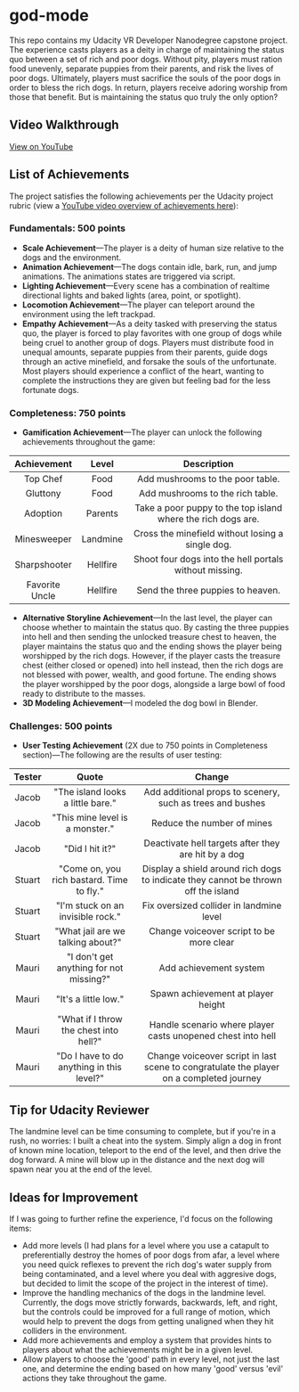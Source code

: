 # god-mode

This repo contains my Udacity VR Developer Nanodegree capstone project. The experience casts players as a deity in charge of maintaining the status quo between a set of rich and poor dogs. Without pity, players must ration food unevenly, separate puppies from their parents, and risk the lives of poor dogs. Ultimately, players must sacrifice the souls of the poor dogs in order to bless the rich dogs. In return, players receive adoring worship from those that benefit. But is maintaining the status quo truly the only option?

## Video Walkthrough
[View on YouTube](https://youtu.be/pYS6a06gcqw)

## List of Achievements

The project satisfies the following achievements per the Udacity project rubric (view a [YouTube video overview of achievements here](https://youtu.be/yBV4xEjYz-4)):

### Fundamentals: 500 points

- **Scale Achievement**—The player is a deity of human size relative to the dogs and the environment.
- **Animation Achievement**—The dogs contain idle, bark, run, and jump animations. The animations states are triggered via script.
- **Lighting Achievement**—Every scene has a combination of realtime directional lights and baked lights (area, point, or spotlight).
- **Locomotion Achievement**—The player can teleport around the environment using the left trackpad.
- **Empathy Achievement**—As a deity tasked with preserving the status quo, the player is forced to play favorites with one group of dogs while being cruel to another group of dogs. Players must distribute food in unequal amounts, separate puppies from their parents, guide dogs through an active minefield, and forsake the souls of the unfortunate. Most players should experience a conflict of the heart, wanting to complete the instructions they are given but feeling bad for the less fortunate dogs.

### Completeness: 750 points

- **Gamification Achievement**—The player can unlock the following achievements throughout the game:

| Achievement | Level | Description |
| :---: | :---: | :---: |
| Top Chef | Food | Add mushrooms to the poor table. |
| Gluttony | Food | Add mushrooms to the rich table. |
| Adoption | Parents | Take a poor puppy to the top island where the rich dogs are. |
| Minesweeper | Landmine | Cross the minefield without losing a single dog. |
| Sharpshooter | Hellfire | Shoot four dogs into the hell portals without missing. |
| Favorite Uncle | Hellfire | Send the three puppies to heaven. |

- **Alternative Storyline Achievement**—In the last level, the player can choose whether to maintain the status quo. By casting the three puppies into hell and then sending the unlocked treasure chest to heaven, the player maintains the status quo and the ending shows the player being worshipped by the rich dogs. However, if the player casts the treasure chest (either closed or opened) into hell instead, then the rich dogs are not blessed with power, wealth, and good fortune. The ending shows the player worshipped by the poor dogs, alongside a large bowl of food ready to distribute to the masses.
- **3D Modeling Achievement**—I modeled the dog bowl in Blender.

### Challenges: 500 points
- **User Testing Achievement** (2X due to 750 points in Completeness section)—The following are the results of user testing:

| Tester | Quote | Change |
| :---: | :---: | :---: |
| Jacob | "The island looks a little bare." | Add additional props to scenery, such as trees and bushes |
| Jacob | "This mine level is a monster." |  Reduce the number of mines |
| Jacob | "Did I hit it?" | Deactivate hell targets after they are hit by a dog |
| Stuart | "Come on, you rich bastard. Time to fly." | Display a shield around rich dogs to indicate they cannot be thrown off the island |
| Stuart | "I'm stuck on an invisible rock." | Fix oversized collider in landmine level |
| Stuart | "What jail are we talking about?" | Change voiceover script to be more clear |
| Mauri | "I don't get anything for not missing?" | Add achievement system |
| Mauri | "It's a little low." | Spawn achievement at player height |
| Mauri | "What if I throw the chest into hell?" | Handle scenario where player casts unopened chest into hell |
| Mauri | "Do I have to do anything in this level?" | Change voiceover script in last scene to congratulate the player on a completed journey |

## Tip for Udacity Reviewer

The landmine level can be time consuming to complete, but if you're in a rush, no worries: I built a cheat into the system. Simply align a dog in front of known mine location, teleport to the end of the level, and then drive the dog forward. A mine will blow up in the distance and the next dog will spawn near you at the end of the level.

## Ideas for Improvement

If I was going to further refine the experience, I'd focus on the following items:

- Add more levels (I had plans for a level where you use a catapult to preferentially destroy the homes of poor dogs from afar, a level where you need quick reflexes to prevent the rich dog's water supply from being contaminated, and a level where you deal with aggresive dogs, but decided to limit the scope of the project in the interest of time).
- Improve the handling mechanics of the dogs in the landmine level. Currently, the dogs move strictly forwards, backwards, left, and right, but the controls could be improved for a full range of motion, which would help to prevent the dogs from getting unaligned when they hit colliders in the environment.
- Add more achievements and employ a system that provides hints to players about what the achievements might be in a given level.
- Allow players to choose the 'good' path in every level, not just the last one, and determine the ending based on how many 'good' versus 'evil' actions they take throughout the game.





